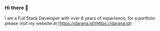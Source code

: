 ### Hi there 👋

I am a Full Stack Developer with over 8 years of experience, for a portfolio please visit my website at [https://darana.id](https://darana.id)
